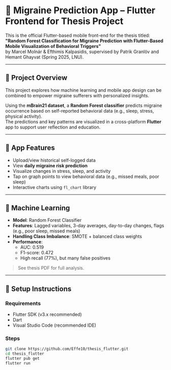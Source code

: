 # 🧠 Migraine Prediction App – Flutter Frontend for Thesis Project

This is the official Flutter-based mobile front-end for the thesis titled:  
**"Random Forest Classification for Migraine Prediction with Flutter-Based Mobile Visualization of Behavioral Triggers"**  
by Marcel Molnár & Efthimis Kalpasidis, supervised by Patrik Granlöv and Hemant Ghayvat (Spring 2025, LNU).

---

## 🎯 Project Overview

This project explores how machine learning and mobile app design can be combined to empower migraine sufferers with personalized insights.

Using the **mBrain21 dataset**, a **Random Forest classifier** predicts migraine occurrence based on self-reported behavioral data (e.g., sleep, stress, physical activity).  
The predictions and key patterns are visualized in a cross-platform **Flutter** app to support user reflection and education.

---

## 📲 App Features

- Upload/view historical self-logged data
- View **daily migraine risk prediction**
- Visualize changes in stress, sleep, and activity
- Tap on graph points to view behavioral data (e.g., missed meals, poor sleep)
- Interactive charts using `fl_chart` library

---

## 🧪 Machine Learning

- **Model**: Random Forest Classifier
- **Features**: Lagged variables, 3-day averages, day-to-day changes, flags (e.g., poor sleep, missed meals)
- **Handling Class Imbalance**: SMOTE + balanced class weights
- **Performance**:
  - AUC: 0.519
  - F1-score: 0.472
  - High recall (77%), but many false positives

> See thesis PDF for full analysis.

---

## 🔧 Setup Instructions

### Requirements

- Flutter SDK (v3.x recommended)
- Dart
- Visual Studio Code (recommended IDE)

### Steps

```bash
git clone https://github.com/Effe10/thesis_flutter.git
cd thesis_flutter
flutter pub get
flutter run
